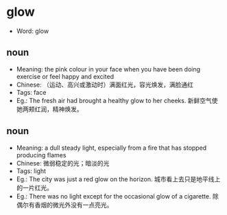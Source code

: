 # glow

- Word: glow

## noun

- Meaning: the pink colour in your face when you have been doing exercise or feel happy and excited
- Chinese: （运动、高兴或激动时）满面红光，容光焕发，满脸通红
- Tags: face
- Eg.: The fresh air had brought a healthy glow to her cheeks. 新鲜空气使她两颊红润，精神焕发。

## noun

- Meaning: a dull steady light, especially from a fire that has stopped producing flames
- Chinese: 微弱稳定的光；暗淡的光
- Tags: light
- Eg.: The city was just a red glow on the horizon. 城市看上去只是地平线上的一片红光。
- Eg.: There was no light except for the occasional glow of a cigarette. 除偶尔有香烟的微光外没有一点亮光。

